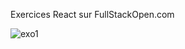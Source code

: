 Exercices React sur FullStackOpen.com

![exo1](https://user-images.githubusercontent.com/17856308/140601098-04264148-49a4-4584-9021-34928bc36934.png)
